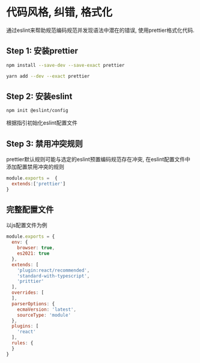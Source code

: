 # 代码风格, 纠错, 格式化
通过eslint来帮助规范编码规范并发现语法中潜在的错误, 使用prettier格式化代码.

## Step 1: 安装prettier
```sh
npm install --save-dev --save-exact prettier
```
```sh
yarn add --dev --exact prettier
```

## Step 2: 安装eslint
```sh
npm init @eslint/config
```
根据指引初始化eslint配置文件

## Step 3: 禁用冲突规则
prettier默认规则可能与选定的eslint预置编码规范存在冲突, 在eslint配置文件中添加配置禁用冲突的规则
```js
module.exports =  {
  extends:['prettier']
}
```

## 完整配置文件
以js配置文件为例
```js
module.exports = {
  env: {
    browser: true,
    es2021: true
  },
  extends: [
    'plugin:react/recommended',
    'standard-with-typescript',
    'prittier'
  ],
  overrides: [
  ],
  parserOptions: {
    ecmaVersion: 'latest',
    sourceType: 'module'
  },
  plugins: [
    'react'
  ],
  rules: {
  }
}
```
